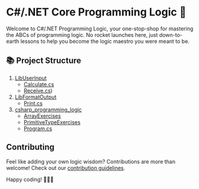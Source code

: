 # C#/.NET Core Programming Logic 🧠

Welcome to C#/.NET Programming Logic, your one-stop-shop for mastering the ABCs of programming logic. 
No rocket launches here, just down-to-earth lessons to help you become the logic maestro you were meant to be.

## 📚 Project Structure

1. [LibUserInput](https://github.com/armentanoc/csharp_programming_logic/tree/main/LibUserInput)
   - [Calculate.cs](https://github.com/armentanoc/csharp_programming_logic/blob/main/LibUserInput/Calculate.cs)
   - [Receive.cs](https://github.com/armentanoc/csharp_programming_logic/blob/main/LibUserInput/Receive.cs))
3. [LibFormatOutput](https://github.com/armentanoc/csharp_programming_logic/tree/main/LibUserInput)
   - [Print.cs](https://github.com/armentanoc/csharp_programming_logic/blob/main/LibFormatOutput/Print.cs)
4. [csharp_programming_logic](https://github.com/armentanoc/csharp_programming_logic/tree/main/csharp_programming_logic)
   - [ArrayExercises](https://github.com/armentanoc/csharp_programming_logic/tree/main/csharp_programming_logic/ArrayExercises)
   - [PrimitiveTypeExercises](https://github.com/armentanoc/csharp_programming_logic/tree/main/csharp_programming_logic/PrimitiveTypeExercises)
   - [Program.cs](https://github.com/armentanoc/csharp_programming_logic/blob/main/csharp_programming_logic/Program.cs)

## Contributing

Feel like adding your own logic wisdom? Contributions are more than welcome! Check out our [contribution guidelines](CONTRIBUTING.md).

Happy coding! 🚀🧑‍💻
